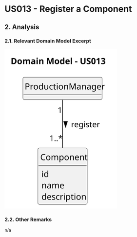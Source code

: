 # US013 - Register a Component

## 2. Analysis

### 2.1. Relevant Domain Model Excerpt 

![Domain Model](svg/us013-domain-model.svg)

### 2.2. Other Remarks

n/a